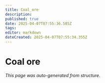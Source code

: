 ```yaml
---
title: Coal_ore
description: 
published: true
date: 2025-04-07T07:55:36.585Z
tags: 
editor: markdown
dateCreated: 2025-04-07T07:55:34.355Z
---
```


# Coal ore

*This page was auto-generated from structure.*
